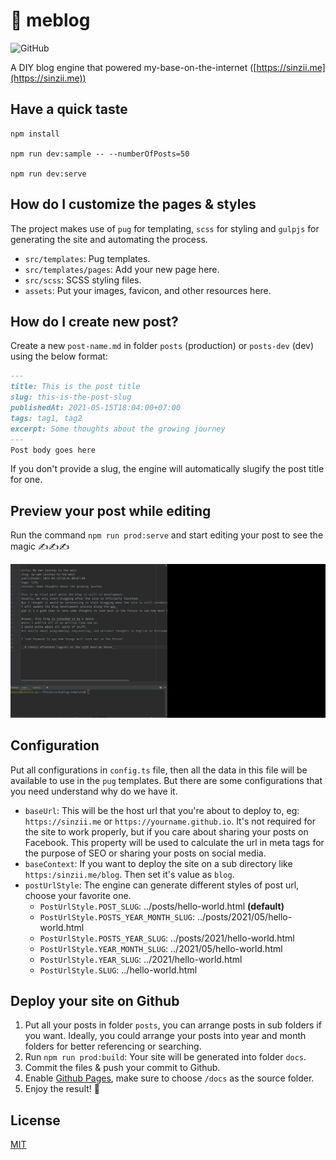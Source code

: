 # :house_with_garden:	 meblog
![GitHub](https://img.shields.io/github/license/sinzii/meblog)


A DIY blog engine that powered my-base-on-the-internet ([https://sinzii.me](https://sinzii.me))

## Have a quick taste
```ssh
npm install

npm run dev:sample -- --numberOfPosts=50

npm run dev:serve
```

## How do I customize the pages & styles
The project makes use of `pug` for templating, `scss` for styling and `gulpjs` for generating the site and automating the process.
- `src/templates`: Pug templates.
- `src/templates/pages`: Add your new page here.
- `src/scss`: SCSS styling files.
- `assets`: Put your images, favicon, and other resources here.

## How do I create new post?
Create a new `post-name.md` in folder `posts` (production) or `posts-dev` (dev) using the below format:
```md
---
title: This is the post title
slug: this-is-the-post-slug
publishedAt: 2021-05-15T18:04:00+07:00
tags: tag1, tag2
excerpt: Some thoughts about the growing journey 
---
Post body goes here
```
If you don't provide a slug, the engine will automatically slugify the post title for one.

## Preview your post while editing
Run the command `npm run prod:serve` and start editing your post to see the magic ✍️✍️✍️

![Preview while editing](/documents/images/PreviewOnEdit.gif)

## Configuration
Put all configurations in `config.ts` file, then all the data in this file will be available to use in the `pug` templates.
But there are some configurations that you need understand why do we have it.
- `baseUrl`: This will be the host url that you're about to deploy to, eg: `https://sinzii.me` or `https://yourname.github.io`. It's not required for the site to work properly, but if you care about sharing your posts on Facebook. This property will be used to calculate the url in meta tags for the purpose of SEO or sharing your posts on social media.
- `baseContext`: If you want to deploy the site on a sub directory like `https:/sinzii.me/blog`. Then set it's value as `blog`.
- `postUrlStyle`: The engine can generate different styles of post url, choose your favorite one.
  - `PostUrlStyle.POST_SLUG`: ../posts/hello-world.html __(default)__
  - `PostUrlStyle.POSTS_YEAR_MONTH_SLUG`: ../posts/2021/05/hello-world.html
  - `PostUrlStyle.POSTS_YEAR_SLUG`: ../posts/2021/hello-world.html
  - `PostUrlStyle.YEAR_MONTH_SLUG`: ../2021/05/hello-world.html
  - `PostUrlStyle.YEAR_SLUG`: ../2021/hello-world.html
  - `PostUrlStyle.SLUG`: ../hello-world.html

## Deploy your site on Github
1. Put all your posts in folder `posts`, you can arrange posts in sub folders if you want. Ideally, you could arrange your posts into year and month folders for better referencing or searching.
2. Run `npm run prod:build`: Your site will be generated into folder `docs`.
3. Commit the files & push your commit to Github.
4. Enable [Github Pages](https://guides.github.com/features/pages/), make sure to choose `/docs` as the source folder.
5. Enjoy the result! 🍺

## License
[MIT](LICENSE)

